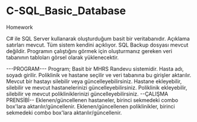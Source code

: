 # C-SQL_Basic_Database
Homework

C# ile SQL Server kullanarak oluşturduğum basit bir veritabanıdır.
Açıklama satırları mevcut. Tüm sistem kendini açıklıyor.
SQL Backup dosyası mevcut değildir. Programın çalıştığını görmek için oluşturmanız gereken veri tabanının tabloları görsel olarak yüklenecektir.

---PROGRAM---
Program; 
Basit bir MHRS Randevu sistemidir.
Hasta adı, soyadı girilir. Poliklinik ve hastane seçilir ve veri tabanına bu girişler aktarılır. Mevcut bir hastayı silebilir veya güncelleyebilirsiniz.
Hastane ekleyebilir, silebilir ve mevcut hastanelerinizi güncelleyebilirsiniz.
Poliklinik ekleyebilir, silebilir ve mevcut polikliniklerinizi güncelleyebilirsiniz.
--ÇALIŞMA PRENSİBİ--
Eklenen/güncellenen hastaneler, birinci sekmedeki combo box'lara aktarılır/güncellenir.
Eklenen/güncellenen poliklinikler, birinci sekmedeki combo box'lara aktarılır/güncellenir.
